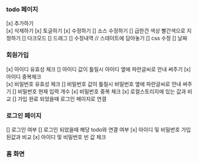 ### todo 페이지

[x] 추가하기  
[x] 삭제하기
[x] 토글하기
[x] 수정하기
[] 소스 수정하기
[] 급한건 색상 빨간색으로 지정하기
[] 다크모드 
[] 드래그 
[] 수정내역 // 스테이트에 담아놓기 
[] css 수정 
[] 날짜 


### 회원가입

[x] 아이디 유효성 체크
[] 아이디 값이 틀릴시 아이디 옆에 파란글씨로 안내 써주기
[x] 아이디 중복체크  
[x] 비밀번호 유효성 체크
[] 비밀번호 값이 틀릴시 비밀번호 옆에 파란글씨로 안내 써주기
[] 비밀번호 현재 입력 개수 
[x] 비밀번호 중복 체크
[x] 로컬스토리지에 있는 값과 비교
[] 가입 완료 되었을때 로그인 페이지로 연결


### 로그인 페이지

[] 로그인 여부 
[] 로그인 되었을때 해당 todo와 연결 여부 
[x] 아이디 및 비밀번호 가입된값과 비교
[x] 아이디 및 비밀번호 빈 값 체크


### 홈 화면 

